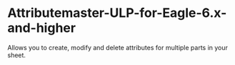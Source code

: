 # Attributemaster-ULP-for-Eagle-6.x-and-higher
Allows you to create, modify and delete attributes for multiple parts in your sheet.
